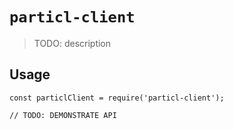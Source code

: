 # `particl-client`

> TODO: description

## Usage

```
const particlClient = require('particl-client');

// TODO: DEMONSTRATE API
```
